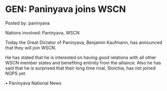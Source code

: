 # GEN: Paninyava joins WSCN

Posted by: paninyava

Nations involved: Paninyava, WSCN

Today the Great Dictator of Paninyava, Benjamin Kaufmann, has announced that they will join WSCN.

He has stated that he is interested on having good relations with all other WSCN member states and benefiting entirely from the alliance. Also he has said that he is surprised that their long time rival, Stoichia, has not joined NOPS yet.

• Paninyava National News